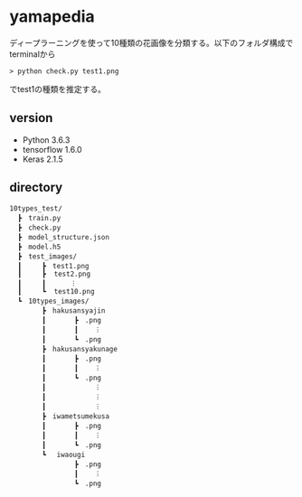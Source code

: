 # yamapedia
ディープラーニングを使って10種類の花画像を分類する。以下のフォルダ構成でterminalから
```
> python check.py test1.png
```
でtest1の種類を推定する。

version
----------------------------------
- Python 3.6.3
- tensorflow 1.6.0
- Keras 2.1.5

directory
----------------------------------
```
10types_test/
  ┣　train.py
  ┣　check.py
  ┣　model_structure.json
  ┣　model.h5
  ┣　test_images/
  ┃     ┣　test1.png
  ┃     ┣  test2.png
  ┃     ┃      ︙
  ┃     ┗  test10.png
  ┗　10types_images/
        ┣　hakusansyajin
        ┃       ┣　.png
        ┃       ┃    ︙
        ┃       ┗　.png
        ┣　hakusansyakunage
        ┃       ┣　.png
        ┃       ┃    ︙
        ┃       ┗　.png
        ┃            ︙
        ┃            ︙
        ┃            ︙
        ┣　iwametsumekusa
        ┃       ┣　.png
        ┃       ┃    ︙
        ┃       ┗　.png
        ┗ 　iwaougi
                ┣　.png
                ┃    ︙
                ┗　.png

```
  
